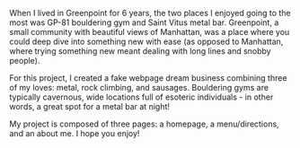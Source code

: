 When I lived in Greenpoint for 6 years, the two places I enjoyed going to the most was GP-81 bouldering gym and Saint Vitus metal bar. Greenpoint, a small community with beautiful views of Manhattan, was a place where you could deep dive into something new with ease (as opposed to Manhattan, where trying something new meant dealing with long lines and snobby people). 

For this project, I created a fake webpage dream business combining three of my loves: metal, rock climbing, and sausages. Bouldering gyms are typically cavernous, wide locations full of esoteric individuals - in other words, a great spot for a metal bar at night! 

My project is composed of three pages: a homepage, a menu/directions, and an about me. I hope you enjoy!